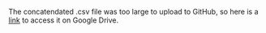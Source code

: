 The concatendated .csv file was too large to upload to GitHub, so here is a [link](https://drive.google.com/file/d/170IPXMYUlmqng8bBxyOrH6RNWpMU0apg/view?usp=sharing) to access it on Google Drive.
